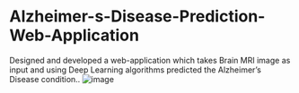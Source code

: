 # Alzheimer-s-Disease-Prediction-Web-Application
Designed and developed a web-application which takes Brain MRI image as input and using Deep Learning algorithms predicted the Alzheimer’s Disease condition..
![image](https://github.com/user-attachments/assets/b648f178-695c-458e-957f-7b209bbeb8ee)
